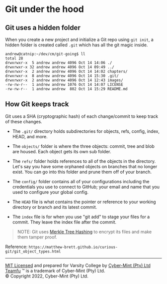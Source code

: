 # Git under the hood


## Git uses a hidden folder
When you create a new project and initialize a Git repo using `git init`, a hidden folder is created called `.git` which has all the git magic inside.

```
andrew@catnip:~/dev/cm/git-going$ ll
total 28
drwxrwxr-x  5 andrew andrew 4096 Oct 14 14:06 ./
drwxrwxr-x 32 andrew andrew 4096 Oct 14 09:49 ../
drwxrwxr-x  2 andrew andrew 4096 Oct 14 14:02 chapters/
drwxrwxr-x  8 andrew andrew 4096 Oct 14 15:30 .git/
drwxrwxr-x  2 andrew andrew 4096 Oct 14 12:43 images/
-rw-rw-r--  1 andrew andrew 1076 Oct 14 14:07 LICENSE
-rw-rw-r--  1 andrew andrew  802 Oct 14 15:29 README.md
```


## How Git keeps track
Git uses a SHA (cryptographic hash) of each change/commit to keep track of these changes.  

* The  `.git/`  directory holds subdirectories for objects,  refs,  config,  index,  HEAD, and more.

* The `objects/` folder is where the three objects: commit, tree and blob are housed.  Each object gets its own sub folder.

* The `refs/` folder holds references to all of the objects in the directory.  Let's say you have some orphaned objects on branches that no longer exist.  You can go into this folder and prune them off of your branch.

* The `config/` folder contains all of your configurations including the credentials you use to connect to GitHub; your email and name that you used to configure your global config.

* The `HEAD` file is what contains the pointer or reference to your working directory or branch and its latest commit.

* The `index` file is for when you use "git add" to stage your files for a commit.  They leave the index file after the commit.

> NOTE: Git uses [Merkle Tree Hashing](https://ieee.nitk.ac.in/blog/merkle-trees-and-their-application-in-git/) to encrypt its files and make them tamper proof.

Reference: `https://matthew-brett.github.io/curious-git/git_object_types.html`




---
[MIT Licensed](LICENSE) and prepared for Varsity College by [Cyber-Mint (Pty) Ltd](https://www.cyber-mint.com)<br>
[Teamfu](https://teamfu.tech) &trade; is a trademark of Cyber-Mint (Pty) Ltd.<br>
&copy; Copyright 2022, Cyber-Mint (Pty) Ltd.  